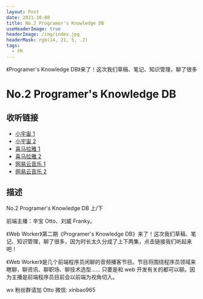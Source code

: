 ```yaml
---
layout: Post
date: 2021-10-08
title: No.2 Programer's Knowledge DB
useHeaderImage: true
headerImage: /img/index.jpg
headerMask: rgb(14, 21, 5, .2)
tags:
  - FM
---
```


《Programer's Knowledge DB》来了！这次我们草稿、笔记、知识管理，聊了很多

<!-- more -->

# No.2 Programer's Knowledge DB

## 收听链接

- [小宇宙 1](https://www.xiaoyuzhoufm.com/episode/615efff95a518e53b8804ae9)
- [小宇宙 2](https://www.xiaoyuzhoufm.com/episode/615f003884910d43c3087a5b)
- [喜马拉雅 1](https://www.ximalaya.com/sound/460201422)
- [喜马拉雅 2](https://www.ximalaya.com/sound/460202435)
- [网易云音乐 1](https://music.163.com/#/program?id=2493349502)
- [网易云音乐 2](https://music.163.com/#/program?id=2493342070)

## 描述

No.2 Programer's Knowledge DB 上/下

前端主播：辛宝 Otto、刘威 Franky。

《Web Worker》第二期《Programer's Knowledge DB》来了！这次我们草稿、笔记、知识管理，聊了很多，因为时长太久分成了上下两集，点击链接我们听起来吧！

《Web Worker》是几个前端程序员闲聊的音频播客节目。节目将围绕程序员领域来瞎聊，聊资讯、聊职场、聊技术选型...... 只要是和 web 开发有关的都可以聊。因为主播是前端程序员目前会以前端为视角切入。

wx 粉丝群请加 Otto 微信: xinbao965
